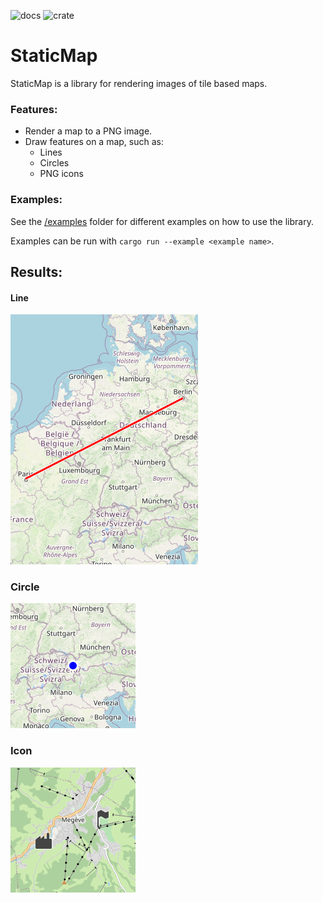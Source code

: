 ![docs](https://img.shields.io/docsrs/staticmap/latest)
![crate](https://img.shields.io/crates/v/staticmap)

# StaticMap
StaticMap is a library for rendering images of tile based maps.

### Features:
-  Render a map to a PNG image.
-  Draw features on a map, such as:
    - Lines
    - Circles
    - PNG icons

### Examples:
See the [/examples](/examples) folder for different examples on how to use the library.

Examples can be run with `cargo run --example <example name>`.


## Results:
#### Line
![line](/examples/results/line.png)

### Circle
![circle](/examples/results/circle.png)

### Icon
![icon](/examples/results/icon.png)

